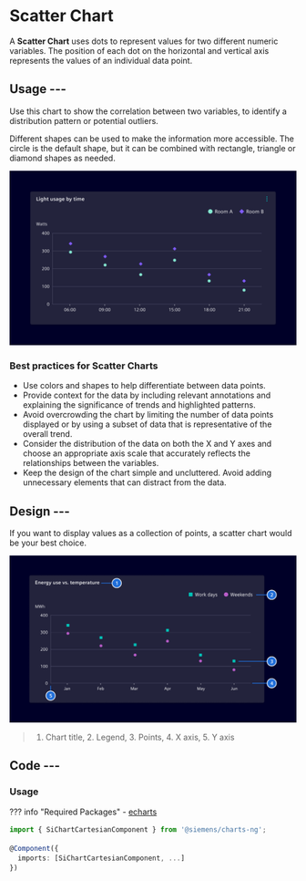 # Scatter Chart

A **Scatter Chart** uses dots to represent values for two different numeric
variables. The position of each dot on the horizontal and vertical axis
represents the values of an individual data point.

## Usage ---

Use this chart to show the correlation between two variables, to identify a
distribution pattern or potential outliers.

Different shapes can be used to make the information more accessible. The circle
is the default shape, but it can be combined with rectangle, triangle or diamond
shapes as needed.

![Scatter Chart](images/scatter-chart.png)

### Best practices for Scatter Charts

- Use colors and shapes to help differentiate between data points.
- Provide context for the data by including relevant annotations and explaining
  the significance of trends and highlighted patterns.
- Avoid overcrowding the chart by limiting the number of data points displayed
  or by using a subset of data that is representative of the overall trend.
- Consider the distribution of the data on both the X and Y axes and choose an
  appropriate axis scale that accurately reflects the relationships between the
  variables.
- Keep the design of the chart simple and uncluttered. Avoid adding unnecessary
  elements that can distract from the data.

## Design ---

If you want to display values as a collection of points, a scatter chart would
be your best choice.

![Scatter Chart Elements](images/scatter-chart-elements.png)

> 1. Chart title, 2. Legend, 3. Points, 4. X axis, 5. Y axis

## Code ---

### Usage

??? info "Required Packages"
    - [echarts](https://www.npmjs.com/package/echarts)

```ts
import { SiChartCartesianComponent } from '@siemens/charts-ng';

@Component({
  imports: [SiChartCartesianComponent, ...]
})
```

<si-docs-component example="si-charts/si-chart-scatter" height="400"></si-docs-component>

<si-docs-api component="SiChartCartesianComponent" package="@siemens/charts-ng" hideImplicitlyPublic="true"></si-docs-api>

<si-docs-types></si-docs-types>
